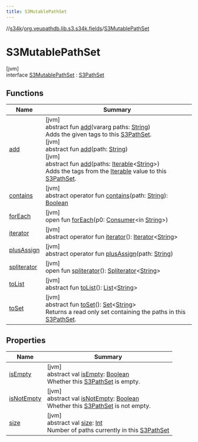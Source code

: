 ```yaml
---
title: S3MutablePathSet
---
```

//[s34k](../../../index.html)/[org.veupathdb.lib.s3.s34k.fields](../index.html)/[S3MutablePathSet](index.html)



# S3MutablePathSet



[jvm]\
interface [S3MutablePathSet](index.html) : [S3PathSet](../-s3-path-set/index.html)



## Functions


| Name | Summary |
|---|---|
| [add](add.html) | [jvm]<br>abstract fun [add](add.html)(vararg paths: [String](https://kotlinlang.org/api/latest/jvm/stdlib/kotlin/-string/index.html))<br>Adds the given tags to this [S3PathSet](../-s3-path-set/index.html).<br>[jvm]<br>abstract fun [add](add.html)(path: [String](https://kotlinlang.org/api/latest/jvm/stdlib/kotlin/-string/index.html))<br>[jvm]<br>abstract fun [add](add.html)(paths: [Iterable](https://kotlinlang.org/api/latest/jvm/stdlib/kotlin.collections/-iterable/index.html)&lt;[String](https://kotlinlang.org/api/latest/jvm/stdlib/kotlin/-string/index.html)&gt;)<br>Adds the tags from the [Iterable](https://kotlinlang.org/api/latest/jvm/stdlib/kotlin.collections/-iterable/index.html) value to this [S3PathSet](../-s3-path-set/index.html). |
| [contains](../-s3-path-set/contains.html) | [jvm]<br>abstract operator fun [contains](../-s3-path-set/contains.html)(path: [String](https://kotlinlang.org/api/latest/jvm/stdlib/kotlin/-string/index.html)): [Boolean](https://kotlinlang.org/api/latest/jvm/stdlib/kotlin/-boolean/index.html) |
| [forEach](../../org.veupathdb.lib.s3.s34k.fields.tags/-s3-tag-set/index.html#1332756827%2FFunctions%2F863300109) | [jvm]<br>open fun [forEach](../../org.veupathdb.lib.s3.s34k.fields.tags/-s3-tag-set/index.html#1332756827%2FFunctions%2F863300109)(p0: [Consumer](https://docs.oracle.com/javase/8/docs/api/java/util/function/Consumer.html)&lt;in [String](https://kotlinlang.org/api/latest/jvm/stdlib/kotlin/-string/index.html)&gt;) |
| [iterator](../../org.veupathdb.lib.s3.s34k.response.object/-s3-object-list/index.html#-858216167%2FFunctions%2F863300109) | [jvm]<br>abstract operator fun [iterator](../../org.veupathdb.lib.s3.s34k.response.object/-s3-object-list/index.html#-858216167%2FFunctions%2F863300109)(): [Iterator](https://kotlinlang.org/api/latest/jvm/stdlib/kotlin.collections/-iterator/index.html)&lt;[String](https://kotlinlang.org/api/latest/jvm/stdlib/kotlin/-string/index.html)&gt; |
| [plusAssign](plus-assign.html) | [jvm]<br>abstract operator fun [plusAssign](plus-assign.html)(path: [String](https://kotlinlang.org/api/latest/jvm/stdlib/kotlin/-string/index.html)) |
| [spliterator](../../org.veupathdb.lib.s3.s34k.response.object/-s3-object-list/index.html#-1387152138%2FFunctions%2F863300109) | [jvm]<br>open fun [spliterator](../../org.veupathdb.lib.s3.s34k.response.object/-s3-object-list/index.html#-1387152138%2FFunctions%2F863300109)(): [Spliterator](https://docs.oracle.com/javase/8/docs/api/java/util/Spliterator.html)&lt;[String](https://kotlinlang.org/api/latest/jvm/stdlib/kotlin/-string/index.html)&gt; |
| [toList](../-s3-path-set/to-list.html) | [jvm]<br>abstract fun [toList](../-s3-path-set/to-list.html)(): [List](https://kotlinlang.org/api/latest/jvm/stdlib/kotlin.collections/-list/index.html)&lt;[String](https://kotlinlang.org/api/latest/jvm/stdlib/kotlin/-string/index.html)&gt; |
| [toSet](../-s3-path-set/to-set.html) | [jvm]<br>abstract fun [toSet](../-s3-path-set/to-set.html)(): [Set](https://kotlinlang.org/api/latest/jvm/stdlib/kotlin.collections/-set/index.html)&lt;[String](https://kotlinlang.org/api/latest/jvm/stdlib/kotlin/-string/index.html)&gt;<br>Returns a read only set containing the paths in this [S3PathSet](../-s3-path-set/index.html). |


## Properties


| Name | Summary |
|---|---|
| [isEmpty](../-s3-path-set/is-empty.html) | [jvm]<br>abstract val [isEmpty](../-s3-path-set/is-empty.html): [Boolean](https://kotlinlang.org/api/latest/jvm/stdlib/kotlin/-boolean/index.html)<br>Whether this [S3PathSet](../-s3-path-set/index.html) is empty. |
| [isNotEmpty](../-s3-path-set/is-not-empty.html) | [jvm]<br>abstract val [isNotEmpty](../-s3-path-set/is-not-empty.html): [Boolean](https://kotlinlang.org/api/latest/jvm/stdlib/kotlin/-boolean/index.html)<br>Whether this [S3PathSet](../-s3-path-set/index.html) is not empty. |
| [size](../-s3-path-set/size.html) | [jvm]<br>abstract val [size](../-s3-path-set/size.html): [Int](https://kotlinlang.org/api/latest/jvm/stdlib/kotlin/-int/index.html)<br>Number of paths currently in this [S3PathSet](../-s3-path-set/index.html) |

